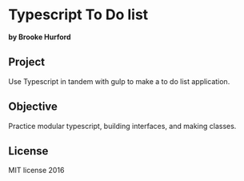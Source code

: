 # Typescript To Do list
**by Brooke Hurford**

## Project
Use Typescript in tandem with gulp to make a to do list application.

## Objective
Practice modular typescript, building interfaces, and making classes.

## License
MIT license 2016
